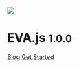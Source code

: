 <!-- _coverpage.md -->

![](https://gw.alicdn.com/imgextra/i1/O1CN0187YDa320KBmLriWrG_!!6000000006830-2-tps-128-128.png)

# EVA.js <small>1.0.0</small>

[Blog](https://yuque.com/eva/blog)
[Get Started](/tutorials/quickstart)
